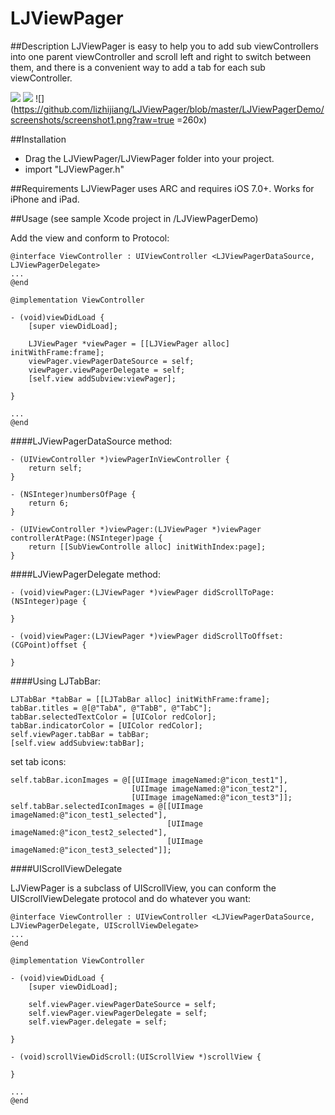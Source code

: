 # LJViewPager

##Description
LJViewPager is easy to help you to add sub viewControllers into one parent viewController and scroll left and right to switch between them, and there is a convenient way to add a tab for each sub viewController.

![](https://github.com/lizhijiang/LJViewPager/blob/master/LJViewPagerDemo/screenshots/screenshot2.gif) 
![](https://github.com/lizhijiang/LJViewPager/blob/master/LJViewPagerDemo/screenshots/screenshot3.gif)
![](https://github.com/lizhijiang/LJViewPager/blob/master/LJViewPagerDemo/screenshots/screenshot1.png?raw=true =260x)


##Installation
* Drag the LJViewPager/LJViewPager folder into your project.
* import "LJViewPager.h"

##Requirements
LJViewPager uses ARC and requires iOS 7.0+. Works for iPhone and iPad.

##Usage
(see sample Xcode project in /LJViewPagerDemo)

Add the view and conform to Protocol:

```
@interface ViewController : UIViewController <LJViewPagerDataSource, LJViewPagerDelegate>
...
@end

@implementation ViewController

- (void)viewDidLoad {
    [super viewDidLoad];
    
    LJViewPager *viewPager = [[LJViewPager alloc] initWithFrame:frame];
    viewPager.viewPagerDateSource = self;
    viewPager.viewPagerDelegate = self;
    [self.view addSubview:viewPager];
    
}

...
@end

```

####LJViewPagerDataSource method:

```
- (UIViewController *)viewPagerInViewController {
    return self;
}

- (NSInteger)numbersOfPage {
    return 6;
}

- (UIViewController *)viewPager:(LJViewPager *)viewPager controllerAtPage:(NSInteger)page {
    return [[SubViewControlle alloc] initWithIndex:page];
}
```

####LJViewPagerDelegate method:

```
- (void)viewPager:(LJViewPager *)viewPager didScrollToPage:(NSInteger)page {

}

- (void)viewPager:(LJViewPager *)viewPager didScrollToOffset:(CGPoint)offset {
    
}
```

####Using LJTabBar:
```
LJTabBar *tabBar = [[LJTabBar alloc] initWithFrame:frame];
tabBar.titles = @[@"TabA", @"TabB", @"TabC"];
tabBar.selectedTextColor = [UIColor redColor];
tabBar.indicatorColor = [UIColor redColor];
self.viewPager.tabBar = tabBar;
[self.view addSubview:tabBar];
```

set tab icons:

```
self.tabBar.iconImages = @[[UIImage imageNamed:@"icon_test1"],
                           [UIImage imageNamed:@"icon_test2"],
                           [UIImage imageNamed:@"icon_test3"]];
self.tabBar.selectedIconImages = @[[UIImage imageNamed:@"icon_test1_selected"],
                                   [UIImage imageNamed:@"icon_test2_selected"],
                                   [UIImage imageNamed:@"icon_test3_selected"]];
```

####UIScrollViewDelegate

LJViewPager is a subclass of UIScrollView, you can conform the UIScrollViewDelegate protocol and do whatever you want:

```
@interface ViewController : UIViewController <LJViewPagerDataSource, LJViewPagerDelegate, UIScrollViewDelegate>
...
@end

@implementation ViewController

- (void)viewDidLoad {
    [super viewDidLoad];
    
    self.viewPager.viewPagerDateSource = self;
    self.viewPager.viewPagerDelegate = self;
    self.viewPager.delegate = self;
    
}

- (void)scrollViewDidScroll:(UIScrollView *)scrollView {
    
}

...
@end

```


